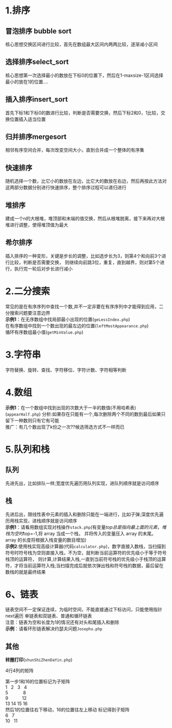 # 1.排序 #

## 冒泡排序 bubble sort ##

 核心思想交换区间进行比较，首先在数组最大区间内两两比较，逐渐减小区间

## 选择排序select_sort ##
核心思想第一次选择最小的数放在下标0的位置下，然后在1-maxsize-1区间选择最小的放在1的位置....
## 插入排序insert_sort ##
首先下标1和下标0的数进行比较，判断是否需要交换，然后下标2和0，1比较，交换位置插入适当位置
## 归并排序mergesort ##
相邻有序空间合并，每次改变空间大小，直到合并成一个整体的有序集
## 快速排序 ##
随机选择一个数，比它小的数放在左边，比它大的数放在右边，然后再按此方法对这两部分数据分别进行快速排序，整个排序过程可以递归进行
## 堆排序 ##
建成一个n的大根堆，堆顶部和末端的值交换，然后从根堆脱离，接下来再对大根堆进行调整，使得堆顶值为最大
## 希尔排序 ##
插入排序的一种变形，关键是步长的调整，比如选步长为3，则第4个和向前3个进行比较，判断是否需要交换，
          则继续向前跳3位，重复，直到越界，则对第5个进行，执行完一轮后对步长进行减小

# 2.二分搜索 #

  常见的是在有序序列中查找一个数,并不一定非要在有序序列中才能得到应用，二分搜索问题要注意边界<br/>
 **示例1**：在无序数组中找局部最小出现的位置(`geLessIndex.php`)<br/>
         在有序数组中找到一个数出现的最左边的位置(`leftMostAppearance.php`)<br/>
        循环有序数组最小值(`getMinValue.php`)

# 3.字符串 #

  字符替换、旋转、查找、字符移位、字符计数、字符相等判断

# 4.数组 #
  
  **示例1**：在一个数组中找到出现的次数大于一半的数值(不用哈希表)<br/>(`appearHalf.php`)
        分析:如果存在只能有一个,每次删除两个不同的数到最后如果只留下一种数则只有它有可能<br/>
        推广：有几个数出现了k份之一次??候选筛选方式不一样而已


# 5.队列和栈 #

## 队列 ##
先进先出，比如排队一样;宽度优先遍历用队列实现，进队列顺序就是访问顺序
## 栈 ##
先进后出，限线性表中元素的插入和删除只能在一端进行，比如子弹;深度优先遍历用栈实现，进栈顺序就是访问顺序<br/>
  **示例1**：请看用数组实现对栈操作`stack.php`(有变量$top总是指向最上面的元素，堆栈为空时$top=-1,将 array 当成一个栈，
  并将传入的变量压入 array 的末尾。array 的长度将根据入栈变量的数目增加)<br/>
 **示例2**:使用栈实现高级计算器(代码`calculator.php`)，数字直接入数栈，当扫描到符号时符号栈为空则直接入栈，不为空，就判断当前运算符的优先级小于等于符号栈顶的运算符，
 则计算,计算结果入栈,一直到当前符号栈的优先级小于栈顶的运算符，才将当前运算符入栈;当扫描完成后就依次弹出栈和符号栈的数据，最后留在数栈的就是最终结果

# 6、链表 #

  链表空间不一定保证连续，为临时空间，不能直接通过下标访问，只能使用指针next遍历
  单链表和双链表、普通和循环链表<br/>
  注意：链表为空和长度为1的情况还有对头和尾插入和删除<br/>
 **示例**：请看环形链表解决约瑟夫问题`Josephu.php`

## 其他 ##
**转圈打印**(`shunShiZhenDaYin.php`)

4行4列的矩阵

第一步1和16的位置标记为子矩阵<br/>
1 &nbsp;  2 &nbsp;  3  &nbsp; 4<br/>
5 &nbsp;&nbsp;&nbsp;&nbsp;&nbsp;&nbsp; &nbsp; &nbsp;   8<br/>
9&nbsp;&nbsp;&nbsp;&nbsp;&nbsp;&nbsp; &nbsp;  &nbsp;     12<br/>
13 14 15 16<br/>
然后1的位置往右下移动，16的位置往左上移动
标记得到子矩阵<br/>
 6 &nbsp; 7<br/>
10 &nbsp; 11<br/>

 